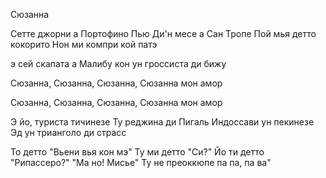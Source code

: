 Сюзанна

Сетте джорни а Портофино
Пью Ди'н месе а Сан Тропе
Пой мья детто кокорито
Нон ми компри кой патэ

э сей скапата а Малибу
кон ун гроссиста ди бижу

Сюзанна, Сюзанна,
Сюзанна, Сюзанна мон амор

Сюзанна, Сюзанна,
Сюзанна, Сюзанна мон амор

Э йо, туриста тичинезе
Ту реджина ди Пигаль
Индоссави ун пекинезе
Эд ун трианголо ди страсс

То детто "Вьени вья кон мэ"
Ту ми детто "Си?"
Йо ти детто "Рипассеро?" 
"Ма но! Мисье"
Ту не преоккюпе па па, па ва"

